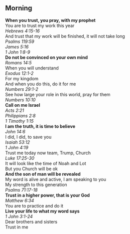 ## Morning

**When you trust, you pray, with my prophet**  
You are to trust my work this year  
_Hebrews 4:15-16_  
And trust that my work will be finished, it will not take long  
_Psalms 119:59_  
_James 5:16_  
_1 John 1:8-9_  
**Do not be convinced on your own mind**  
_Romans 14:5_  
When you will understand  
_Exodus 12:1-2_  
For my kingdom  
And when you do this, do it for me  
_Numbers 29:1-2_  
See how large your role in this world, pray for them  
_Numbers 10:10_  
**Call on me Israel**  
_Acts 2:21_  
_Philippians 2:8_  
_1 Timothy 1:15_  
**I am the truth, it is time to believe**  
_John 14:6_  
I did, I did, to save you  
_Isaiah 53:12_  
_1 John 4:19_  
Trust me today now team, Trump, Church  
_Luke 17:25-30_  
It will look like the time of Noah and Lot  
But you Church will be ok  
**And the son of man will be revealed**  
My word is alive and active, I am speaking to you  
My strength to this generation  
_Psalms 71:17-18_  
**Trust in a higher power, that is your God**  
_Matthew 6:34_  
You are to practice and do it  
**Live your life to what my word says**  
_1 John 3:1-24_  
Dear brothers and sisters  
Trust in me  

